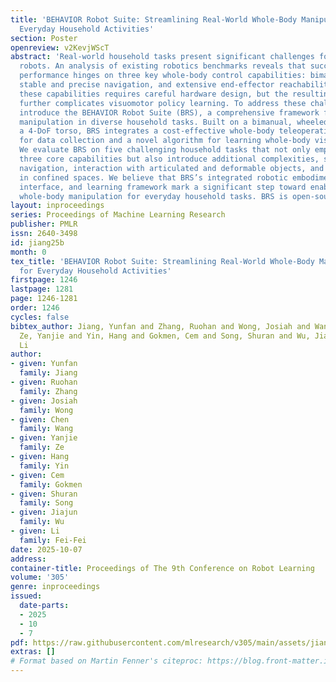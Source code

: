 ```yaml
---
title: 'BEHAVIOR Robot Suite: Streamlining Real-World Whole-Body Manipulation for
  Everyday Household Activities'
section: Poster
openreview: v2KevjWScT
abstract: 'Real-world household tasks present significant challenges for mobile manipulation
  robots. An analysis of existing robotics benchmarks reveals that successful task
  performance hinges on three key whole-body control capabilities: bimanual coordination,
  stable and precise navigation, and extensive end-effector reachability. Achieving
  these capabilities requires careful hardware design, but the resulting system complexity
  further complicates visuomotor policy learning. To address these challenges, we
  introduce the BEHAVIOR Robot Suite (BRS), a comprehensive framework for whole-body
  manipulation in diverse household tasks. Built on a bimanual, wheeled robot with
  a 4-DoF torso, BRS integrates a cost-effective whole-body teleoperation interface
  for data collection and a novel algorithm for learning whole-body visuomotor policies.
  We evaluate BRS on five challenging household tasks that not only emphasize the
  three core capabilities but also introduce additional complexities, such as long-range
  navigation, interaction with articulated and deformable objects, and manipulation
  in confined spaces. We believe that BRS’s integrated robotic embodiment, data collection
  interface, and learning framework mark a significant step toward enabling real-world
  whole-body manipulation for everyday household tasks. BRS is open-sourced at https://behavior-robot-suite.github.io/.'
layout: inproceedings
series: Proceedings of Machine Learning Research
publisher: PMLR
issn: 2640-3498
id: jiang25b
month: 0
tex_title: 'BEHAVIOR Robot Suite: Streamlining Real-World Whole-Body Manipulation
  for Everyday Household Activities'
firstpage: 1246
lastpage: 1281
page: 1246-1281
order: 1246
cycles: false
bibtex_author: Jiang, Yunfan and Zhang, Ruohan and Wong, Josiah and Wang, Chen and
  Ze, Yanjie and Yin, Hang and Gokmen, Cem and Song, Shuran and Wu, Jiajun and Fei-Fei,
  Li
author:
- given: Yunfan
  family: Jiang
- given: Ruohan
  family: Zhang
- given: Josiah
  family: Wong
- given: Chen
  family: Wang
- given: Yanjie
  family: Ze
- given: Hang
  family: Yin
- given: Cem
  family: Gokmen
- given: Shuran
  family: Song
- given: Jiajun
  family: Wu
- given: Li
  family: Fei-Fei
date: 2025-10-07
address:
container-title: Proceedings of The 9th Conference on Robot Learning
volume: '305'
genre: inproceedings
issued:
  date-parts:
  - 2025
  - 10
  - 7
pdf: https://raw.githubusercontent.com/mlresearch/v305/main/assets/jiang25b/jiang25b.pdf
extras: []
# Format based on Martin Fenner's citeproc: https://blog.front-matter.io/posts/citeproc-yaml-for-bibliographies/
---
```

